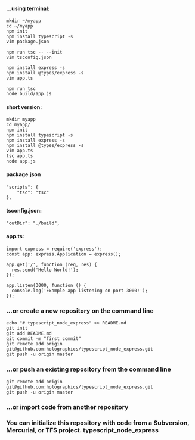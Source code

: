 #### ...using terminal:
```
mkdir ~/myapp
cd ~/myapp
npm init
npm install typescript -s
vim package.json

npm run tsc -- --init
vim tsconfig.json

npm install express -s
npm install @types/express -s
vim app.ts

npm run tsc
node build/app.js
```
#### short version:
```
mkdir myapp
cd myapp/
npm init
npm install typescript -s
npm install express -s
npm install @types/express -s
vim app.ts
tsc app.ts
node app.js
```

#### package.json
```
"scripts": {
    "tsc": "tsc"
},
```
#### tsconfig.json:
```
"outDir": "./build",
```
#### app.ts:
```
import express = require('express');
const app: express.Application = express();

app.get('/', function (req, res) {
  res.send('Hello World!');
});

app.listen(3000, function () {
  console.log('Example app listening on port 3000!');
});
```
### …or create a new repository on the command line
```
echo "# typescript_node_express" >> README.md
git init
git add README.md
git commit -m "first commit"
git remote add origin git@github.com:holographics/typescript_node_express.git
git push -u origin master
```
### …or push an existing repository from the command line
```
git remote add origin git@github.com:holographics/typescript_node_express.git
git push -u origin master
```
### …or import code from another repository
### You can initialize this repository with code from a Subversion, Mercurial, or TFS project. typescript_node_express
